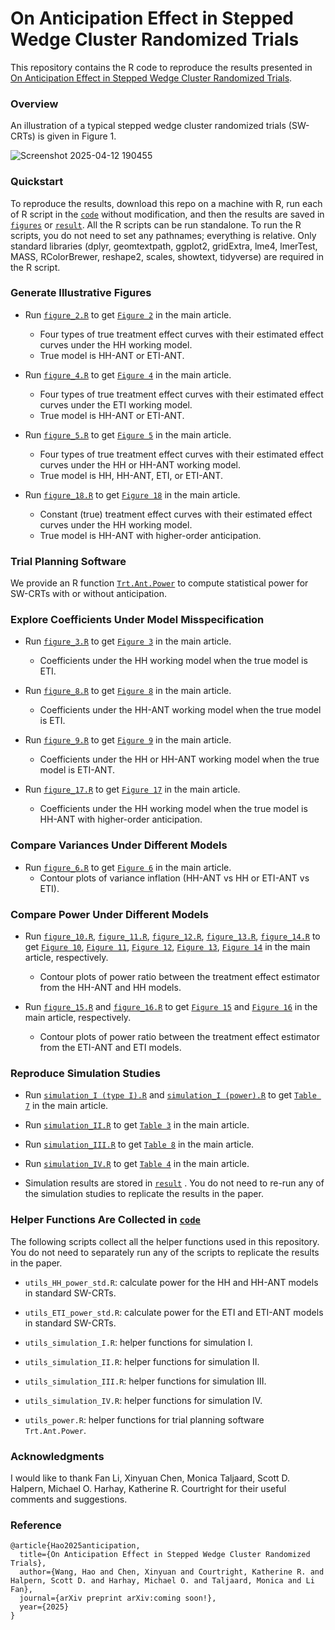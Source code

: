 # On Anticipation Effect in Stepped Wedge Cluster Randomized Trials
This repository contains the R code to reproduce the results presented in [On Anticipation Effect in Stepped Wedge Cluster Randomized Trials](https://github.com/haowangbiostat/anticipation_swcrt).

### Overview

An illustration of a typical stepped wedge cluster randomized trials (SW-CRTs) is given in Figure 1.

![Screenshot 2025-04-12 190455](https://github.com/user-attachments/assets/65cce508-c9c0-48c9-b569-2c6adabf725c)

### Quickstart

To reproduce the results, download this repo on a machine with R, run each of R script in the [`code`](code) without modification, and then the results are saved in [`figures`](figures) or [`result`](result). All the R scripts can be run standalone. To run the R scripts, you do not need to set any pathnames; everything is relative. Only standard libraries (dplyr, geomtextpath, ggplot2, gridExtra, lme4, lmerTest, MASS,  RColorBrewer, reshape2, scales, showtext, tidyverse) are required in the R script.

### Generate Illustrative Figures

- Run [`figure_2.R`](code/figure_2.R) to get [`Figure 2`](figures/figure_HH.pdf) in the main article.
  - Four types of true treatment effect curves with their estimated effect curves under the HH working model.
  - True model is HH-ANT or ETI-ANT.

- Run [`figure_4.R`](code/figure_4.R) to get [`Figure 4`](figures/figure_ETI.pdf) in the main article.
  - Four types of true treatment effect curves with their estimated effect curves under the ETI working model.
  - True model is HH-ANT or ETI-ANT.

- Run [`figure_5.R`](code/figure_5.R) to get [`Figure 5`](figures/figure_HH-ANT.pdf) in the main article.
  - Four types of true treatment effect curves with their estimated effect curves under the HH or HH-ANT working model.
  - True model is HH, HH-ANT, ETI, or ETI-ANT.
 
- Run [`figure_18.R`](code/figure_18.R) to get [`Figure 18`](figures/figure_HH_higher_order.pdf) in the main article.
  - Constant (true) treatment effect curves with their estimated effect curves under the HH working model.
  - True model is HH-ANT with higher-order anticipation.

### Trial Planning Software
We provide an R function [`Trt.Ant.Power`](software/trial_planning.R) to compute statistical power for SW-CRTs with or without anticipation.
 
### Explore Coefficients Under Model Misspecification

- Run [`figure_3.R`](code/figure_3.R) to get [`Figure 3`](figures/figure_coeff_HH.pdf) in the main article.
  - Coefficients under the HH working model when the true model is ETI.
  
- Run [`figure_8.R`](code/figure_8.R) to get [`Figure 8`](figures/figure_coeff_HH-ANT.pdf) in the main article.
  - Coefficients under the HH-ANT working model when the true model is ETI.
 
- Run [`figure_9.R`](code/figure_9.R) to get [`Figure 9`](figures/figure_coeff_HH_vs_HH-ANT.pdf) in the main article.
  - Coefficients under the HH or HH-ANT working model when the true model is ETI-ANT.
 
- Run [`figure_17.R`](code/figure_17.R) to get [`Figure 17`](figures/figure_coeff_HH_higher_order.pdf) in the main article.
  - Coefficients under the HH working model when the true model is HH-ANT with higher-order anticipation.
 
### Compare Variances Under Different Models

- Run [`figure_6.R`](code/figure_6.R) to get [`Figure 6`](figures/figure_variance_inflation.pdf) in the main article.
  - Contour plots of variance inflation (HH-ANT vs HH or ETI-ANT vs ETI).
 
### Compare Power Under Different Models

- Run [`figure_10.R`](code/figure_10.R), [`figure_11.R`](code/figure_11.R), [`figure_12.R`](code/figure_12.R), [`figure_13.R`](code/figure_13.R), [`figure_14.R`](code/figure_14.R) to get [`Figure 10`](figures/figure_power_ratio_delta0.01.pdf), [`Figure 11`](figures/figure_power_ratio_delta0.04.pdf), [`Figure 12`](figures/figure_power_ratio_0.2.pdf), [`Figure 13`](figures/figure_power_ratio_0.3.pdf), [`Figure 14`](figures/figure_power_ratio_0.4.pdf) in the main article, respectively.
  - Contour plots of power ratio between the treatment effect estimator from the HH-ANT and HH models.
 
- Run [`figure_15.R`](code/figure_15.R) and [`figure_16.R`](code/figure_16.R) to get [`Figure 15`](figures/figure_power_ratio_fixed_Delta.pdf) and [`Figure 16`](figures/figure_power_ratio_fixed_ratio.pdf) in the main article, respectively.
  - Contour plots of power ratio between the treatment effect estimator from the ETI-ANT and ETI models.
 
### Reproduce Simulation Studies

- Run [`simulation_I (type I).R`](code/simulation_I%20\(type%20I\).R) and [`simulation_I (power).R`](code/simulation_I%20\(power\).R) to get [`Table 7`](result/simulation_I%20\(type%20I\)/table_7.R) in the main article.

- Run [`simulation_II.R`](code/simulation_II.R) to get [`Table 3`](result/simulation_II/table_3.R) in the main article.

- Run [`simulation_III.R`](code/simulation_III.R) to get [`Table 8`](result/simulation_III/table_8.R) in the main article.

- Run [`simulation_IV.R`](code/simulation_IV.R) to get [`Table 4`](result/simulation_IV/table_4.R) in the main article.

- Simulation results are stored in [`result`](result) . You do not need to re-run any of the simulation studies to replicate the results in the paper. 

### Helper Functions Are Collected in [`code`](code) 

The following scripts collect all the helper functions used in this repository. You do not need to separately run any of the scripts to replicate the results in the paper. 

- ```utils_HH_power_std.R```: calculate power for the HH and HH-ANT models in standard SW-CRTs.

- ```utils_ETI_power_std.R```: calculate power for the ETI and ETI-ANT models in standard SW-CRTs.

- ```utils_simulation_I.R```: helper functions for simulation I.

- ```utils_simulation_II.R```: helper functions for simulation II.

- ```utils_simulation_III.R```: helper functions for simulation III.

- ```utils_simulation_IV.R```: helper functions for simulation IV.

- ```utils_power.R```: helper functions for trial planning software ```Trt.Ant.Power```.

### Acknowledgments

I would like to thank Fan Li, Xinyuan Chen, Monica Taljaard, Scott D. Halpern, Michael O. Harhay, Katherine R. Courtright for their useful comments and suggestions.

### Reference

```
@article{Hao2025anticipation,
  title={On Anticipation Effect in Stepped Wedge Cluster Randomized Trials},
  author={Wang, Hao and Chen, Xinyuan and Courtright, Katherine R. and Halpern, Scott D. and Harhay, Michael O. and Taljaard, Monica and Li Fan},
  journal={arXiv preprint arXiv:coming soon!},
  year={2025}
}
```
